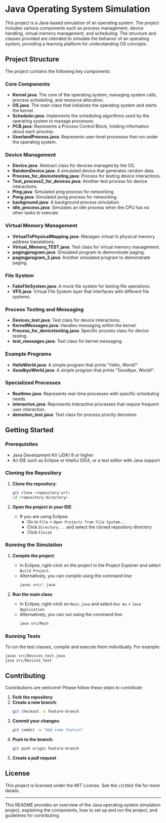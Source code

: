 # Java Operating System Simulation

This project is a Java-based simulation of an operating system. The project includes various components such as process management, device handling, virtual memory management, and scheduling. The structure and classes provided are intended to simulate the behavior of an operating system, providing a learning platform for understanding OS concepts.

## Project Structure

The project contains the following key components:

### Core Components

- **Kernel.java**: The core of the operating system, managing system calls, process scheduling, and resource allocation.
- **OS.java**: The main class that initializes the operating system and starts the kernel.
- **Scheduler.java**: Implements the scheduling algorithms used by the operating system to manage processes.
- **PCB.java**: Represents a Process Control Block, holding information about each process.
- **UserlandProcess.java**: Represents user-level processes that run under the operating system.

### Device Management

- **Device.java**: Abstract class for devices managed by the OS.
- **RandomDevice.java**: A simulated device that generates random data.
- **Process_for_devicetesting.java**: Process for testing device interactions.
- **Test_process2_for_devices.java**: Another test process for device interactions.
- **Ping.java**: Simulated ping process for networking.
- **Pong.java**: Simulated pong process for networking.
- **background.java**: A background process simulation.
- **idle_process.java**: Simulates an idle process when the CPU has no other tasks to execute.

### Virtual Memory Management

- **VirtualToPhysicalMapping.java**: Manages virtual to physical memory address translations.
- **Virtual_Memory_TEST.java**: Test class for virtual memory management.
- **pagingprogram.java**: Simulated program to demonstrate paging.
- **pagingprogram_2.java**: Another simulated program to demonstrate paging.

### File System

- **FakeFileSystem.java**: A mock file system for testing file operations.
- **VFS.java**: Virtual File System layer that interfaces with different file systems.

### Process Testing and Messaging

- **Devices_test.java**: Test class for device interactions.
- **KernelMessages.java**: Handles messaging within the kernel.
- **Process_for_devicetesting.java**: Specific process class for device testing.
- **test_messages.java**: Test class for kernel messaging.

### Example Programs

- **HelloWorld.java**: A simple program that prints "Hello, World!".
- **GoodbyeWorld.java**: A simple program that prints "Goodbye, World!".

### Specialized Processes

- **Realtime.java**: Represents real-time processes with specific scheduling needs.
- **interactive.java**: Represents interactive processes that require frequent user interaction.
- **demotion_test.java**: Test class for process priority demotion.

## Getting Started

### Prerequisites

- Java Development Kit (JDK) 8 or higher
- An IDE such as Eclipse or IntelliJ IDEA, or a text editor with Java support

### Cloning the Repository

1. **Clone the repository**:
   ```sh
   git clone <repository-url>
   cd <repository-directory>
   ```

2. **Open the project in your IDE**:
   - If you are using Eclipse:
     - Go to `File` > `Open Projects from File System...`
     - Click `Directory...` and select the cloned repository directory
     - Click `Finish`

### Running the Simulation

1. **Compile the project**:
   - In Eclipse, right-click on the project in the Project Explorer and select `Build Project`.
   - Alternatively, you can compile using the command line:
     ```sh
     javac src/*.java
     ```

2. **Run the main class**:
   - In Eclipse, right-click on `Main.java` and select `Run As` > `Java Application`.
   - Alternatively, you can run using the command line:
     ```sh
     java src/Main
     ```

### Running Tests

To run the test classes, compile and execute them individually. For example:
```sh
javac src/Devices_test.java
java src/Devices_test
```

## Contributing

Contributions are welcome! Please follow these steps to contribute:

1. **Fork the repository**
2. **Create a new branch**:
   ```sh
   git checkout -b feature-branch
   ```
3. **Commit your changes**:
   ```sh
   git commit -m "Add some feature"
   ```
4. **Push to the branch**:
   ```sh
   git push origin feature-branch
   ```
5. **Create a pull request**

## License

This project is licensed under the MIT License. See the `LICENSE` file for more details.

---

This README provides an overview of the Java operating system simulation project, explaining the components, how to set up and run the project, and guidelines for contributing.
